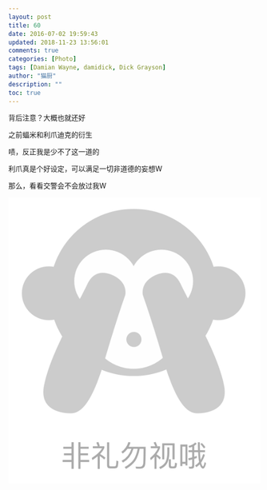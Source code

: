 ```yaml
---
layout: post
title: 60
date: 2016-07-02 19:59:43
updated: 2018-11-23 13:56:01
comments: true
categories: [Photo]
tags: [Damian Wayne, damidick, Dick Grayson]
author: "猫厨"
description: ""
toc: true
---
```


<p>背后注意？大概也就还好</p> 
<p>之前蝠米和利爪迪克的衍生</p> 
<p>啧，反正我是少不了这一道的</p> 
<p>利爪真是个好设定，可以满足一切非道德的妄想W</p> 
<p>那么，看看交警会不会放过我W</p>

![](https://raw.githubusercontent.com/alicewish/meowchain247/master/img_cVZNdzJtQk9JV2Z1L2VGMTg0UFVydU9ZOHFueGI1K2Q0K2NjTTh1Q2NwWWJEeGViLzhNOGZBPT0.jpg)
